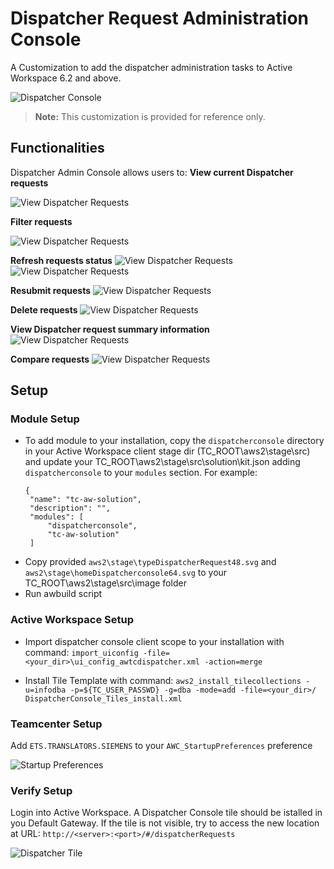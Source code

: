 # Dispatcher Request Administration Console
A Customization to add the dispatcher administration tasks to Active Workspace 6.2 and above. 

![Dispatcher Console](/images/1a-DispatcherConsole.png)

> **Note:**
> This customization is provided for reference only.

## Functionalities
Dispatcher Admin Console allows users to:
**View current Dispatcher requests**

![View Dispatcher Requests](/images/1-DispatcherConsole.png)

**Filter requests**

![View Dispatcher Requests](/images/2-DispatcherConsole.png)

**Refresh requests status**
![View Dispatcher Requests](/images/3-DispatcherConsole.png)
![View Dispatcher Requests](/images/4-DispatcherConsole.png)

**Resubmit requests**
![View Dispatcher Requests](/images/5-DispatcherConsole.png)

**Delete requests**
![View Dispatcher Requests](/images/6-DispatcherConsole.png)

**View Dispatcher request summary information**
![View Dispatcher Requests](/images/7-DispatcherConsole.png)

**Compare requests**
![View Dispatcher Requests](/images/8-DispatcherConsole.png)

## Setup

### Module Setup
 - To add module to your installation, copy the `dispatcherconsole` directory in your Active Workspace client stage dir (TC_ROOT\aws2\stage\src) and update your TC_ROOT\aws2\stage\src\solution\kit.json adding `dispatcherconsole` to your `modules` section. For example:
   ```
   {
    "name": "tc-aw-solution",
    "description": "",
    "modules": [
        "dispatcherconsole",       
        "tc-aw-solution"
    ]
    ```
 - Copy provided `aws2\stage\typeDispatcherRequest48.svg` and `aws2\stage\homeDispatcherconsole64.svg` to your TC_ROOT\aws2\stage\src\image folder
 - Run awbuild script

### Active Workspace Setup
 - Import dispatcher console client scope to your installation with command:
`import_uiconfig -file=<your_dir>\ui_config_awtcdispatcher.xml -action=merge`

 - Install Tile Template with command:
`aws2_install_tilecollections -u=infodba -p=${TC_USER_PASSWD} -g=dba -mode=add -file=<your_dir>/ DispatcherConsole_Tiles_install.xml`

### Teamcenter Setup
Add `ETS.TRANSLATORS.SIEMENS` to your `AWC_StartupPreferences` preference

![Startup Preferences](/images/StartupPreferences.png)

### Verify Setup
Login into Active Workspace. A Dispatcher Console tile should be istalled in you Default Gateway. If the tile is not visible, try to access the new location at URL:
`http://<server>:<port>/#/dispatcherRequests`

![Dispatcher Tile](/images/9-DispatcherConsole.png)


